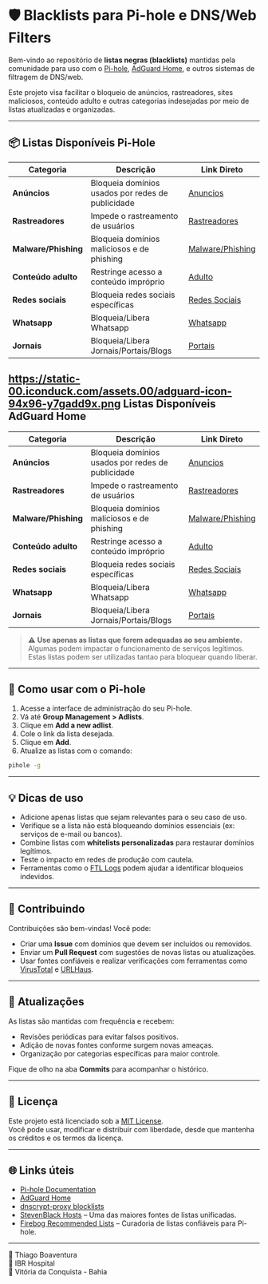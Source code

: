 # 🛡️ Blacklists para Pi-hole e DNS/Web Filters

Bem-vindo ao repositório de **listas negras (blacklists)** mantidas pela comunidade para uso com o [Pi-hole](https://pi-hole.net/), [AdGuard Home](https://adguard.com/en/adguard-home/overview.html), e outros sistemas de filtragem de DNS/web.

Este projeto visa facilitar o bloqueio de anúncios, rastreadores, sites maliciosos, conteúdo adulto e outras categorias indesejadas por meio de listas atualizadas e organizadas.

---

## 📦 Listas Disponíveis Pi-Hole

| Categoria             | Descrição                                                 | Link Direto                                                                                 |
|-----------------------|-----------------------------------------------------------|-------------------------------------------------------------------------------------------|
| **Anúncios**          | Bloqueia domínios usados por redes de publicidade         | [Anuncios](https://github.com/Thiago-Boaventura/IBR-Hospital/blob/main/Backlists/anuncios)          |
| **Rastreadores**      | Impede o rastreamento de usuários                         | [Rastreadores](https://github.com/Thiago-Boaventura/IBR-Hospital/blob/main/Backlists/rastreadores)      |
| **Malware/Phishing**  | Bloqueia domínios maliciosos e de phishing                | [Malware/Phishing](https://github.com/Thiago-Boaventura/IBR-Hospital/blob/main/Backlists/malware)           |
| **Conteúdo adulto**   | Restringe acesso a conteúdo impróprio                     | [Adulto](https://github.com/Thiago-Boaventura/IBR-Hospital/blob/main/Backlists/adulto)            |
| **Redes sociais**     | Bloqueia redes sociais específicas                        | [Redes Sociais](https://github.com/Thiago-Boaventura/IBR-Hospital/blob/main/Backlists/redes_sociais)     |
| **Whatsapp**          | Bloqueia/Libera Whatsapp                                  | [Whatsapp](https://github.com/Thiago-Boaventura/IBR-Hospital/blob/main/Backlists/whatsapp)          |
| **Jornais**           | Bloqueia/Libera Jornais/Portais/Blogs                     | [Portais](https://github.com/Thiago-Boaventura/IBR-Hospital/blob/main/Backlists/portais)          |

## https://static-00.iconduck.com/assets.00/adguard-icon-94x96-y7gadd9x.png Listas Disponíveis AdGuard Home

| Categoria             | Descrição                                                 | Link Direto                                                                                 |
|-----------------------|-----------------------------------------------------------|-------------------------------------------------------------------------------------------|
| **Anúncios**          | Bloqueia domínios usados por redes de publicidade         | [Anuncios](https://github.com/Thiago-Boaventura/IBR-Hospital/blob/main/Backlists/anuncios)          |
| **Rastreadores**      | Impede o rastreamento de usuários                         | [Rastreadores](https://github.com/Thiago-Boaventura/IBR-Hospital/blob/main/Backlists/rastreadores)      |
| **Malware/Phishing**  | Bloqueia domínios maliciosos e de phishing                | [Malware/Phishing](https://github.com/Thiago-Boaventura/IBR-Hospital/blob/main/Backlists/malware)           |
| **Conteúdo adulto**   | Restringe acesso a conteúdo impróprio                     | [Adulto](https://github.com/Thiago-Boaventura/IBR-Hospital/blob/main/Backlists/adulto)            |
| **Redes sociais**     | Bloqueia redes sociais específicas                        | [Redes Sociais](https://github.com/Thiago-Boaventura/IBR-Hospital/blob/main/Backlists/redes_sociais)     |
| **Whatsapp**          | Bloqueia/Libera Whatsapp                                  | [Whatsapp](https://github.com/Thiago-Boaventura/IBR-Hospital/blob/main/Backlists/whatsapp)          |
| **Jornais**           | Bloqueia/Libera Jornais/Portais/Blogs                     | [Portais](https://github.com/Thiago-Boaventura/IBR-Hospital/blob/main/Backlists/portais)          |


> ⚠️ **Use apenas as listas que forem adequadas ao seu ambiente.** Algumas podem impactar o funcionamento de serviços legítimos. Estas listas podem ser utilizadas tantao para bloquear quando liberar.

---

## 🚀 Como usar com o Pi-hole

1. Acesse a interface de administração do seu Pi-hole.
2. Vá até **Group Management > Adlists**.
3. Clique em **Add a new adlist**.
4. Cole o link da lista desejada.
5. Clique em **Add**.
6. Atualize as listas com o comando:

```bash
pihole -g
```

---

## 💡 Dicas de uso

- Adicione apenas listas que sejam relevantes para o seu caso de uso.
- Verifique se a lista não está bloqueando domínios essenciais (ex: serviços de e-mail ou bancos).
- Combine listas com **whitelists personalizadas** para restaurar domínios legítimos.
- Teste o impacto em redes de produção com cautela.
- Ferramentas como o [FTL Logs](https://docs.pi-hole.net/ftldns/logs/) podem ajudar a identificar bloqueios indevidos.

---

## 🤝 Contribuindo

Contribuições são bem-vindas! Você pode:

- Criar uma **Issue** com domínios que devem ser incluídos ou removidos.
- Enviar um **Pull Request** com sugestões de novas listas ou atualizações.
- Usar fontes confiáveis e realizar verificações com ferramentas como [VirusTotal](https://www.virustotal.com/) e [URLHaus](https://urlhaus.abuse.ch/).

---

## 📅 Atualizações

As listas são mantidas com frequência e recebem:

- Revisões periódicas para evitar falsos positivos.
- Adição de novas fontes conforme surgem novas ameaças.
- Organização por categorias específicas para maior controle.

Fique de olho na aba **Commits** para acompanhar o histórico.

---

## 📄 Licença

Este projeto está licenciado sob a [MIT License](LICENSE).  
Você pode usar, modificar e distribuir com liberdade, desde que mantenha os créditos e os termos da licença.

---

## 🌐 Links úteis

- [Pi-hole Documentation](https://docs.pi-hole.net/)
- [AdGuard Home](https://github.com/AdguardTeam/AdGuardHome/wiki)
- [dnscrypt-proxy blocklists](https://github.com/DNSCrypt/dnscrypt-proxy/wiki/Block-lists)
- [StevenBlack Hosts](https://github.com/StevenBlack/hosts) – Uma das maiores fontes de listas unificadas.
- [Firebog Recommended Lists](https://firebog.net/) – Curadoria de listas confiáveis para Pi-hole.

---

👤 Thiago Boaventura  
🏥 IBR Hospital  
📍 Vitória da Conquista - Bahia  

